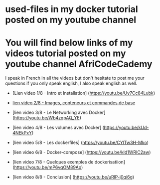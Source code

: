 # used-files in my docker tutorial posted on my youtube channel

# You will find below links of my videos tutorial posted on my youtube channel AfriCodeCademy 

I speak in French in all the videos but don't hesitate to post me your questions if you only speak english, I also speak english as well.

- [Lien video 1/8 - Intro et Installation] (https://youtu.be/Uy7Cc84Lubk)

- [lien video 2/8 - Images, conteneurs et commandes de base](https://youtu.be/_HR9eXj906k)

- [lien video 3/8 - Le Networking avec Docker] (https://youtu.be/Wb4zqpAQ_YE)

- [lien video 4/8 - Les volumes avec Docker] (https://youtu.be/kUd-4NEkPxY)

- [lien video 5/8 - Les dockerfiles] (https://youtu.be/CYlTw3H-Mko)

- [lien video 6/8 - Docker-compose] (https://youtu.be/kld1WRIC2aw)

- [lien video 7/8 - Quelques exemples de dockerisatiion] (https://youtu.be/mP6vqOM89Ao)

- [lien video 8/8 - Conclusion] (https://youtu.be/uRlP-j0qi6g)
